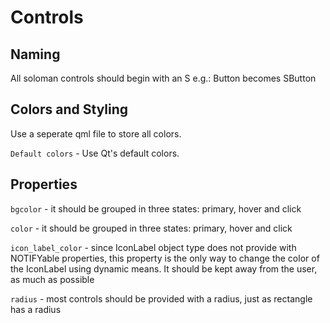 # Controls

## Naming
All soloman controls should begin with an S e.g.: Button becomes SButton

## Colors and Styling
Use a seperate qml file to store all colors.

```Default colors``` - Use Qt's default colors.

## Properties

```bgcolor``` - it should be grouped in three states: primary, hover and click

```color``` - it should be grouped in three states: primary, hover and click

```icon_label_color``` - since IconLabel object type does not provide with NOTIFYable properties, this property is the only way to change the color of the IconLabel using dynamic means. It should be kept away from the user, as much as possible

```radius``` - most controls should be provided with a radius, just as rectangle has a radius
